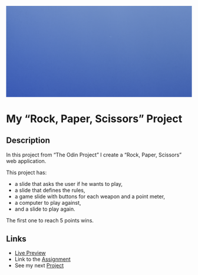 ![preview gif](../img/construction.png) 

# My “Rock, Paper, Scissors” Project

## Description
In this project from “The Odin Project” I create a “Rock, Paper, Scissors” web application.

This project has:
- a slide that asks the user if he wants to play,
- a slide that defines the rules, 
- a game slide with buttons for each weapon and a point meter,
- a computer to play against,
- and a slide to play again.

The first one to reach 5 points wins.

## Links
- [Live Preview](https://tomsoerr.github.io/odin-rock-paper-scissors/)
- Link to the [Assignment](https://www.theodinproject.com/lessons/foundations-rock-paper-scissors)
- See my next [Project](https://github.com/TomSoerr/odin-etch-a-sketch)
